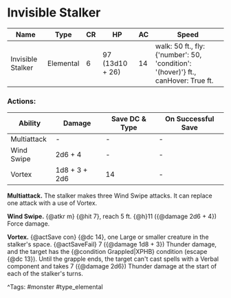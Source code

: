 # Invisible Stalker

| Name | Type | CR | HP | AC | Speed |
|------|------|----|----|----|-------|
| Invisible Stalker | Elemental | 6 | 97 (13d10 + 26) | 14 | walk: 50 ft., fly: {'number': 50, 'condition': '(hover)'} ft., canHover: True ft. |

### Actions:

| Ability | Damage | Save DC & Type | On Successful Save |
|---------|--------|----------------|--------------------|
| Multiattack | - | - | - |
| Wind Swipe | 2d6 + 4 | - | - |
| Vortex | 1d8 + 3 + 2d6 | 14 | - |


**Multiattack.** The stalker makes three Wind Swipe attacks. It can replace one attack with a use of Vortex.

**Wind Swipe.** {@atkr m} {@hit 7}, reach 5 ft. {@h}11 ({@damage 2d6 + 4}) Force damage.

**Vortex.** {@actSave con} {@dc 14}, one Large or smaller creature in the stalker's space. {@actSaveFail} 7 ({@damage 1d8 + 3}) Thunder damage, and the target has the {@condition Grappled|XPHB} condition (escape {@dc 13}). Until the grapple ends, the target can't cast spells with a Verbal component and takes 7 ({@damage 2d6}) Thunder damage at the start of each of the stalker's turns.

^Tags: #monster #type_elemental